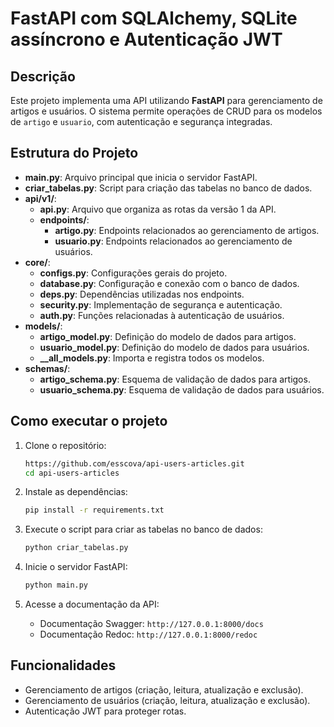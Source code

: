 # FastAPI com SQLAlchemy, SQLite assíncrono e Autenticação JWT

## Descrição
Este projeto implementa uma API utilizando **FastAPI** para gerenciamento de artigos e usuários. O sistema permite operações de CRUD para os modelos de `artigo` e `usuario`, com autenticação e segurança integradas.

## Estrutura do Projeto

- **main.py**: Arquivo principal que inicia o servidor FastAPI.
- **criar_tabelas.py**: Script para criação das tabelas no banco de dados.
- **api/v1/**:
  - **api.py**: Arquivo que organiza as rotas da versão 1 da API.
  - **endpoints/**:
    - **artigo.py**: Endpoints relacionados ao gerenciamento de artigos.
    - **usuario.py**: Endpoints relacionados ao gerenciamento de usuários.
- **core/**:
  - **configs.py**: Configurações gerais do projeto.
  - **database.py**: Configuração e conexão com o banco de dados.
  - **deps.py**: Dependências utilizadas nos endpoints.
  - **security.py**: Implementação de segurança e autenticação.
  - **auth.py**: Funções relacionadas à autenticação de usuários.
- **models/**:
  - **artigo_model.py**: Definição do modelo de dados para artigos.
  - **usuario_model.py**: Definição do modelo de dados para usuários.
  - **__all_models.py**: Importa e registra todos os modelos.
- **schemas/**:
  - **artigo_schema.py**: Esquema de validação de dados para artigos.
  - **usuario_schema.py**: Esquema de validação de dados para usuários.

## Como executar o projeto

1. Clone o repositório:
   ```bash
   https://github.com/esscova/api-users-articles.git
   cd api-users-articles
   ```

2. Instale as dependências:
   ```bash
   pip install -r requirements.txt
   ```

3. Execute o script para criar as tabelas no banco de dados:
   ```bash
   python criar_tabelas.py
   ```

4. Inicie o servidor FastAPI:
   ```bash
   python main.py
   ```

5. Acesse a documentação da API:
   - Documentação Swagger: `http://127.0.0.1:8000/docs`
   - Documentação Redoc: `http://127.0.0.1:8000/redoc`

## Funcionalidades

- Gerenciamento de artigos (criação, leitura, atualização e exclusão).
- Gerenciamento de usuários (criação, leitura, atualização e exclusão).
- Autenticação JWT para proteger rotas.
